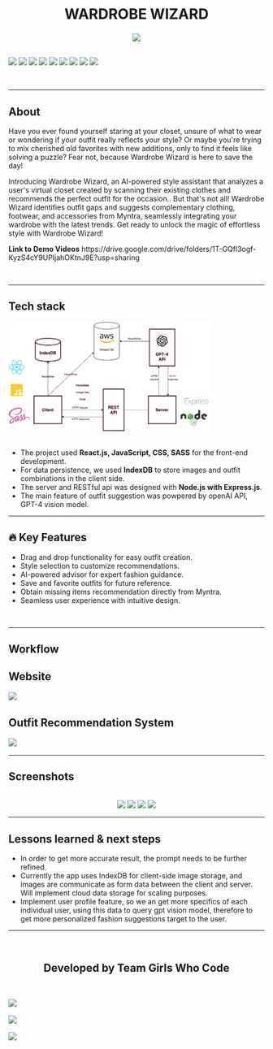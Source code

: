 <h1 align="center">WARDROBE WIZARD</h1>

<div align="center">
<img align="center" src="Readme_Assets\V-Shop Logo.png" height="250px"> 
</div>

<br>

[![](https://img.shields.io/badge/Made_with-react-green?style=for-the-badge&logo=react)](https://reactnative.dev/)
[![](https://img.shields.io/badge/Made_with-NodeJs-green?style=for-the-badge&logo=npm)](https://nodejs.org/en/)
[![](https://img.shields.io/badge/Made_with-HTML-green?style=for-the-badge&logo=HTML5)](https://html.com/)
[![](https://img.shields.io/badge/Made_with-CSS-green?style=for-the-badge&logo=CSS3)](https://www.w3.org/Style/CSS/Overview.en.html)
[![](https://img.shields.io/badge/Made_with-JavaScript-green?style=for-the-badge&logo=javaScript)](https://www.javascript.com/)
[![](https://img.shields.io/badge/Made_with-Opencv-green?style=for-the-badge&logo=opencv)](https://opencv.org)
[![](https://img.shields.io/badge/Made_with-Python-green?style=for-the-badge&logo=python)](https://www.python.org)
[![](https://img.shields.io/badge/Made_with-Tkinter-green?style=for-the-badge&logo=Tkinter)](https://docs.python.org/3/library/tk.html)
[![](https://img.shields.io/badge/Made_with-Python-green?style=for-the-badge&logo=tensorflow)](https://www.tensorflow.org)

</br>

</div>



---
<h2><strong>About</h2></strong>
<p>Have you ever found yourself staring at your closet, unsure of what to wear or wondering if your outfit really reflects your style? Or maybe you're trying to mix cherished old favorites with new additions, only to find it feels like solving a puzzle? Fear not, because Wardrobe Wizard is here to save the day!

Introducing Wardrobe Wizard, an AI-powered style assistant that analyzes a user's virtual closet created by scanning their existing clothes and recommends the perfect outfit for the occasion.. But that's not all! Wardrobe Wizard identifies outfit gaps and suggests complementary clothing, footwear, and accessories from Myntra, seamlessly integrating your wardrobe with the latest trends. Get ready to unlock the magic of effortless style with Wardrobe Wizard!

</p>
<p><strong>Link to Demo Videos</strong>
https://drive.google.com/drive/folders/1T-GQfl3ogf-KyzS4cY9UPIjahOKtnJ9E?usp=sharing
</p>
<br>

---

## Tech stack

<div align=”center”>
<img  src="./readme_assets/WiseWardro_architect_bk.png" alt="Project Architecture and Tech Stack" width="400" height="auto"/>
</div>
<br>

- The project used **React.js, JavaScript, CSS, SASS** for the front-end development.
- For data persistence, we used **IndexDB** to store images and outfit combinations in the client side.
- The server and RESTful api was designed with **Node.js with Express.js**.
- The main feature of outfit suggestion was powpered by openAI API, GPT-4 vision model.

---

<h2><strong>🔥 Key Features</h2></strong>

- Drag and drop functionality for easy outfit creation.
- Style selection to customize recommendations.
- AI-powered advisor for expert fashion guidance.
- Save and favorite outfits for future reference.
- Obtain missing items recommendation directly from Myntra.
- Seamless user experience with intuitive design.

<br>

---

<h2><strong>Workflow</h2></strong>

<h2>Website</h2>
<img src="Readme_Assets\jam2.png"> <br>
<h2>Outfit Recommendation System</h2>
<img src="Readme_Assets\jam1.png"> 
<br>

---

<h2><strong>Screenshots</strong></h2>
<br>
<div align="center">
<img src="Readme_Assets\V1.PNG"> 
<img src="Readme_Assets\v2.PNG"> 
<img src="Readme_Assets\v3.PNG"> 
<img src="Readme_Assets\v4.PNG"> 
</div>

</div>

---

## Lessons learned & next steps

- In order to get more accurate result, the prompt needs to be further refined.
- Currently the app uses IndexDB for client-side image storage, and images are communicate as form data between the client and server. Will implement cloud data storage for scaling purposes.
- Implement user profile feature, so we an get more specifics of each individual user, using this data to query gpt vision model, therefore to get more personalized fashion suggestions target to the user.



---


<br>
<h2 align="center"><b>Developed by Team Girls Who Code</b></h2><br>


[![](https://img.shields.io/badge/LinkedIn-Adya_Verma-blue?style=for-the-badge&logo=linkedin)](https://www.linkedin.com/in/nayanika-singha-chowdhury-95255624a/)

[![](https://img.shields.io/badge/LinkedIn-Nayanika_S_Chowdhury-blue?style=for-the-badge&logo=linkedin)](https://www.linkedin.com/in/adya-verma-b5241824a/)

[![](https://img.shields.io/badge/LinkedIn-Siuli_Sabnam-blue?style=for-the-badge&logo=linkedin)](https://www.linkedin.com/in/siuli-sharon-sabnam/)
 
